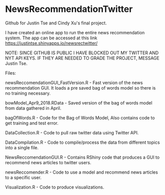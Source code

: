 # NewsRecommendationTwitter
Github for Justin Tse and Cindy Xu's final project.

I have created an online app to run the entire news recommendation system. The app can be accessed at this link
https://justintse.shinyapps.io/newsrectwitter/

NOTE: SINCE GITHUB IS PUBLIC I HAVE BLOCKED OUT MY TWITTER AND NYT API KEYS. IF THEY ARE NEEDED TO GRADE THE PROJECT, MESSAGE Justin Tse. 

Files: 

newsReccomendationGUI_FastVersion.R - Fast version of the news recommendation GUI. It loads a pre saved bag of words model so there is no training necessary. 

bowModel_Apr9_2018.RData - Saved version of the bag of words model from data gathered in April. 

bagOfWords.R - Code for the Bag of Words Model, Also contains code to get training and test error.

DataCollection.R - Code to pull raw twitter data using Twitter API.

DataCompilation.R - Code to compile/process the data from different topics into a single file. 

NewsReccomendationGUI.R - Contains RShiny code that produces a GUI to recommend news articles to twitter users.

newsReccomender.R - Code to use a model and recommend news articles to a specific user.

Visualization.R - Code to produce visualizations. 

